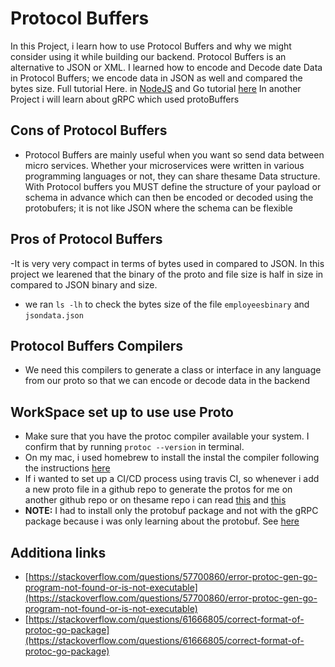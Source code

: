 # Protocol Buffers

In this Project, i learn how to use Protocol Buffers and why we might consider using it while building our backend. Protocol Buffers is an alternative to JSON or XML. I learned how to encode and Decode date Data in Protocol Buffers; we encode data in JSON as well and compared the bytes size. Full tutorial Here. in [NodeJS](https://www.youtube.com/watch?v=46O73On0gyI&t=1128s) and Go tutorial [here](https://www.youtube.com/watch?v=qWN69yfRsVs)
In another Project i will learn about gRPC which used protoBuffers

## Cons of Protocol Buffers

- Protocol Buffers are mainly useful when you want so send data between micro services. Whether your microservices were written in various programming languages or not, they can share thesame Data structure. With Protocol buffers you MUST define the structure of your payload or schema in advance which can then be encoded or decoded using the protobufers; it is not like JSON where the schema can be flexible

## Pros of Protocol Buffers

-It is very very compact in terms of bytes used in compared to JSON. In this project we learened that the binary of the proto and file size is half in size in compared to JSON binary and size.

- we ran `ls -lh` to check the bytes size of the file `employeesbinary` and `jsondata.json`

## Protocol Buffers Compilers

- We need this compilers to generate a class or interface in any language from our proto so that we can encode or decode data in the backend

## WorkSpace set up to use use Proto

- Make sure that you have the protoc compiler available your system. I confirm that by running `protoc --version` in terminal.
- On my mac, i used homebrew to install the instal the compiler following the instructions [here](https://grpc.io/docs/protoc-installation/)
- If i wanted to set up a CI/CD process using travis CI, so whenever i add a new proto file in a github repo to generate the protos for me on another github repo or on thesame repo i can read [this](https://docs.travis-ci.com/user/installing-dependencies/#installing-packages-on-macos) and [this](https://docs.travis-ci.com/user/installing-dependencies/#installing-projects-from-source)
- **NOTE:** I had to install only the protobuf package and not with the gRPC package because i was only learning about the protobuf. See [here](https://grpc.io/docs/languages/go/quickstart/)

## Additiona links

- [https://stackoverflow.com/questions/57700860/error-protoc-gen-go-program-not-found-or-is-not-executable](https://stackoverflow.com/questions/57700860/error-protoc-gen-go-program-not-found-or-is-not-executable)
- [https://stackoverflow.com/questions/61666805/correct-format-of-protoc-go-package](https://stackoverflow.com/questions/61666805/correct-format-of-protoc-go-package)
